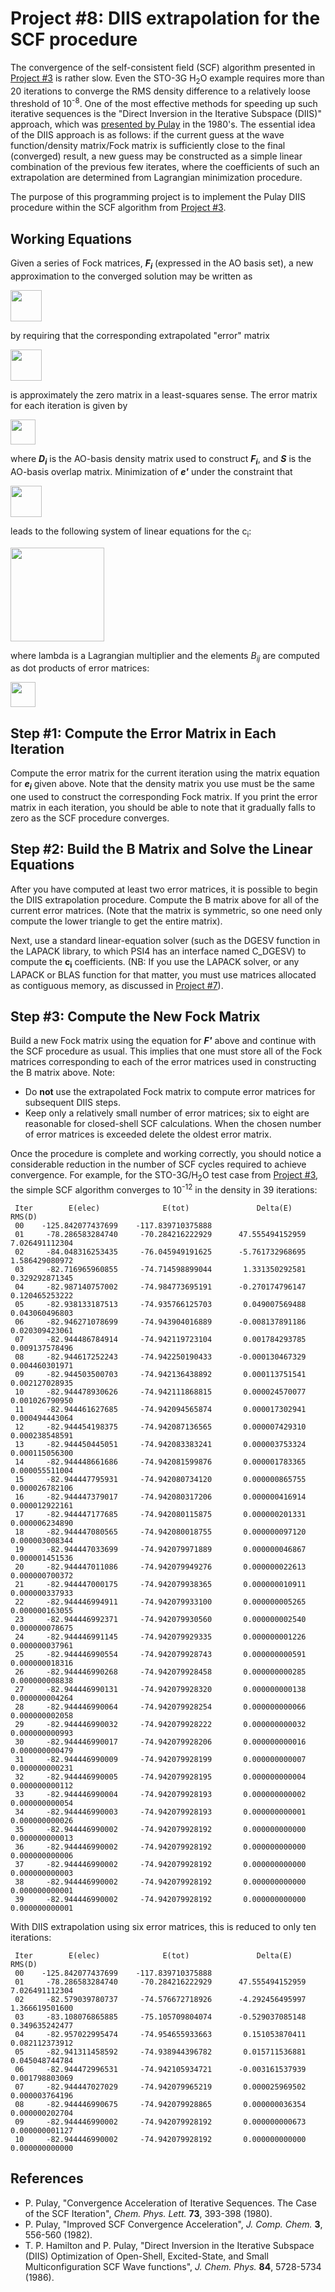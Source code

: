 # Project #8: DIIS extrapolation for the SCF procedure

The convergence of the self-consistent field (SCF) algorithm presented in [Project #3](../Project%2303) is rather slow.
Even the STO-3G H<sub>2</sub>O example requires more than 20 iterations to converge the RMS density difference to a relatively loose threshold of 10<sup>-8</sup>.
One of the most effective methods for speeding up such iterative sequences is the 
"Direct Inversion in the Iterative Subspace (DIIS)" approach, which was 
[presented by Pulay](http://sirius.chem.vt.edu/wiki/lib/exe/fetch.php?media=crawdad:programming:sdoc8328.pdf)
in the 1980's.  The essential idea of the DIIS approach is as follows: 
if the current guess at the wave function/density matrix/Fock matrix is sufficiently close to the final (converged) result, 
a new guess may be constructed as a simple linear combination of the previous few iterates, 
where the coefficients of such an extrapolation are determined from Lagrangian minimization procedure.

The purpose of this programming project is to implement the Pulay DIIS procedure within the SCF algorithm from 
[Project #3](../Project%2303).

## Working Equations

Given a series of Fock matrices, <b><i>F<sub>i</sub></i></b> (expressed in the AO basis set), a new approximation to the converged solution may be written as

<img src="./figures/new-approx-fock.png" height="50">

by requiring that the corresponding extrapolated "error" matrix

<img src="./figures/error-matrix.png" height="50">

is approximately the zero matrix in a least-squares sense.  The error matrix for each iteration is given by

<img src="./figures/iter-error-matrix.png" height="40">

where <b><i>D<sub>i</sub></i></b> is the AO-basis density matrix used to construct 
<b><i>F<sub>i</sub></i></b>, and  <b><i>S</i></b> is the AO-basis overlap matrix.  Minimization of <b><i>e'</i></b> under the constraint that 

<img src="./figures/constraint.png" height="50">

leads to the following system of linear equations for the c<sub>i</sub>:

<img src="./figures/sys-lin-eqn-ci.png" height="150">

where lambda is a Lagrangian multiplier and the elements <i>B<sub>ij</sub></i> are computed as dot products of error matrices:

<img src="./figures/Bij.png" height="40">

## Step #1: Compute the Error Matrix in Each Iteration

Compute the error matrix for the current iteration using the matrix equation  for <b><i>e<sub>i</sub></i></b> given above.
Note that the density matrix you use must be the same one used to construct the corresponding Fock matrix.
If you print the error matrix in each iteration, you should be able to note that it gradually falls to zero as the SCF procedure converges.

## Step #2: Build the B Matrix and Solve the Linear Equations

After you have computed at least two error matrices, it is possible to begin the DIIS extrapolation procedure.
Compute the B matrix above for all of the current error matrices. 
(Note that the matrix is symmetric, so one need only compute the lower triangle to get the entire matrix).

Next, use a standard linear-equation solver (such as the DGESV function in the LAPACK library, 
to which PSI4 has an interface named C_DGESV) to compute the <b>c<sub>i</sub></b> coefficients. 
(NB: If you use the LAPACK solver, or any LAPACK or BLAS function for that matter, you must use matrices allocated as contiguous memory, 
as discussed in [Project #7](../Project%2307)).

## Step #3: Compute the New Fock Matrix

Build a new Fock matrix using the equation for <b><i>F'</i></b> above and continue with the SCF procedure as usual.
This implies that one must store all of the Fock matrices corresponding to each of the error matrices used in constructing the B matrix above.
Note:

  * Do **not** use the extrapolated Fock matrix to compute error matrices for subsequent DIIS steps.
  * Keep only a relatively small number of error matrices; six to eight are reasonable for closed-shell SCF calculations. When the chosen number of error
  matrices is exceeded delete the oldest error matrix.

Once the procedure is complete and working correctly, you should notice a considerable reduction in the number of SCF cycles required to achieve convergence.
For example, for the STO-3G/H<sub>2</sub>O test case from [Project #3](../Project%2303), 
the simple SCF algorithm converges to 10<sup>-12</sup> in the density in 39 iterations:
```
 Iter        E(elec)              E(tot)               Delta(E)             RMS(D)
 00    -125.842077437699    -117.839710375888
 01     -78.286583284740     -70.284216222929      47.555494152959       7.026491112304
 02     -84.048316253435     -76.045949191625      -5.761732968695       1.586429080972
 03     -82.716965960855     -74.714598899044       1.331350292581       0.329292871345
 04     -82.987140757002     -74.984773695191      -0.270174796147       0.120465253222
 05     -82.938133187513     -74.935766125703       0.049007569488       0.043060496803
 06     -82.946271078699     -74.943904016889      -0.008137891186       0.020309423061
 07     -82.944486784914     -74.942119723104       0.001784293785       0.009137578496
 08     -82.944617252243     -74.942250190433      -0.000130467329       0.004460301971
 09     -82.944503500703     -74.942136438892       0.000113751541       0.002127028935
 10     -82.944478930626     -74.942111868815       0.000024570077       0.001026790950
 11     -82.944461627685     -74.942094565874       0.000017302941       0.000494443064
 12     -82.944454198375     -74.942087136565       0.000007429310       0.000238548591
 13     -82.944450445051     -74.942083383241       0.000003753324       0.000115056300
 14     -82.944448661686     -74.942081599876       0.000001783365       0.000055511004
 15     -82.944447795931     -74.942080734120       0.000000865755       0.000026782106
 16     -82.944447379017     -74.942080317206       0.000000416914       0.000012922161
 17     -82.944447177685     -74.942080115875       0.000000201331       0.000006234890
 18     -82.944447080565     -74.942080018755       0.000000097120       0.000003008344
 19     -82.944447033699     -74.942079971889       0.000000046867       0.000001451536
 20     -82.944447011086     -74.942079949276       0.000000022613       0.000000700372
 21     -82.944447000175     -74.942079938365       0.000000010911       0.000000337933
 22     -82.944446994911     -74.942079933100       0.000000005265       0.000000163055
 23     -82.944446992371     -74.942079930560       0.000000002540       0.000000078675
 24     -82.944446991145     -74.942079929335       0.000000001226       0.000000037961
 25     -82.944446990554     -74.942079928743       0.000000000591       0.000000018316
 26     -82.944446990268     -74.942079928458       0.000000000285       0.000000008838
 27     -82.944446990131     -74.942079928320       0.000000000138       0.000000004264
 28     -82.944446990064     -74.942079928254       0.000000000066       0.000000002058
 29     -82.944446990032     -74.942079928222       0.000000000032       0.000000000993
 30     -82.944446990017     -74.942079928206       0.000000000016       0.000000000479
 31     -82.944446990009     -74.942079928199       0.000000000007       0.000000000231
 32     -82.944446990005     -74.942079928195       0.000000000004       0.000000000112
 33     -82.944446990004     -74.942079928193       0.000000000002       0.000000000054
 34     -82.944446990003     -74.942079928193       0.000000000001       0.000000000026
 35     -82.944446990002     -74.942079928192       0.000000000000       0.000000000013
 36     -82.944446990002     -74.942079928192       0.000000000000       0.000000000006
 37     -82.944446990002     -74.942079928192       0.000000000000       0.000000000003
 38     -82.944446990002     -74.942079928192       0.000000000000       0.000000000001
 39     -82.944446990002     -74.942079928192       0.000000000000       0.000000000001
```

With DIIS extrapolation using six error matrices, this is reduced to only ten iterations:

```
 Iter        E(elec)              E(tot)               Delta(E)             RMS(D)
 00    -125.842077437699    -117.839710375888
 01     -78.286583284740     -70.284216222929      47.555494152959       7.026491112304
 02     -82.579039780737     -74.576672718926      -4.292456495997       1.366619501600
 03     -83.108076865885     -75.105709804074      -0.529037085148       0.349635242477
 04     -82.957022995474     -74.954655933663       0.151053870411       0.082112373912
 05     -82.941311458592     -74.938944396782       0.015711536881       0.045048744784
 06     -82.944472996531     -74.942105934721      -0.003161537939       0.001798803069
 07     -82.944447027029     -74.942079965219       0.000025969502       0.000003764196
 08     -82.944446990675     -74.942079928865       0.000000036354       0.000000202704
 09     -82.944446990002     -74.942079928192       0.000000000673       0.000000001127
 10     -82.944446990002     -74.942079928192       0.000000000000       0.000000000000
```

## References

  * P. Pulay, "Convergence Acceleration of Iterative Sequences.  The Case of the SCF Iteration", *Chem. Phys. Lett.* **73**, 393-398 (1980).
  * P. Pulay, "Improved SCF Convergence Acceleration", *J. Comp. Chem.* **3**, 556-560 (1982).
  * T. P. Hamilton and P. Pulay, "Direct Inversion in the Iterative Subspace (DIIS) Optimization of Open-Shell, Excited-State, 
  and Small Multiconfiguration SCF Wave functions", *J. Chem. Phys.* **84**, 5728-5734 (1986).
